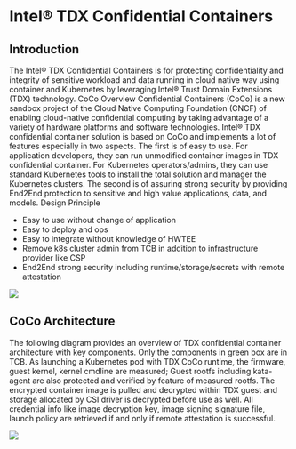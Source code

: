 # Intel® TDX Confidential Containers

## Introduction
The Intel® TDX Confidential Containers is for protecting confidentiality and integrity of sensitive workload and data running in cloud native way using container and Kubernetes by leveraging Intel® Trust Domain Extensions (TDX) technology.
CoCo Overview
Confidential Containers (CoCo) is a new sandbox project of the Cloud Native Computing Foundation (CNCF) of enabling cloud-native confidential computing by taking advantage of a variety of hardware platforms and software technologies. Intel® TDX confidential container solution is based on CoCo and implements a lot of features especially in two aspects. The first is of easy to use. For application developers, they can run unmodified container images in TDX confidential container. For Kubernetes operators/admins, they can use standard Kubernetes tools to install the total solution and manager the Kubernetes clusters. The second is of assuring strong security by providing End2End protection to sensitive and high value applications, data, and models.
Design Principle
-	Easy to use without change of application
-	Easy to deploy and ops 
-	Easy to integrate without knowledge of HWTEE
-	Remove k8s cluster admin from TCB in addition to infrastructure provider like CSP
-	End2End strong security including runtime/storage/secrets with remote attestation
 
 ![](./img/coco-arc.svg)
 
## CoCo Architecture
The following diagram provides an overview of TDX confidential container architecture with key components. 
Only the components in green box are in TCB. As launching a Kubernetes pod with TDX CoCo runtime, the firmware, guest kernel, kernel cmdline are measured;
Guest rootfs including kata-agent are also protected and verified by feature of measured rootfs. 
The encrypted container image is pulled and decrypted within TDX guest and storage allocated by CSI driver is decrypted before use as well.
All credential info like image decryption key, image signing signature file, launch policy are retrieved if and only if remote attestation is successful.
 
 ![](./img/tdxcoco-arc.svg)
